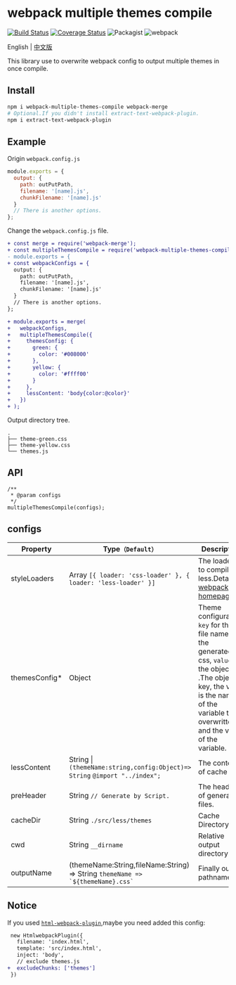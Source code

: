 # webpack multiple themes compile

[![Build Status](https://travis-ci.org/rsuite/webpack-multiple-themes-compile.svg?branch=master)](https://travis-ci.org/rsuite/webpack-multiple-themes-compile)
[![Coverage Status](https://coveralls.io/repos/github/hiyangguo/webpack-mutiple-theme-bundle-css-demo/badge.svg?branch=master)](https://coveralls.io/github/hiyangguo/webpack-mutiple-theme-bundle-css-demo?branch=master)
![Packagist](https://img.shields.io/packagist/l/doctrine/orm.svg)
![webpack](https://img.shields.io/badge/webpack-%3E%3D3%20%7C%20%3E%3D4-green.svg)

English | [中文版][readm-cn]

This library use to overwrite webpack config to output multiple themes in once compile.

## Install

```bash
npm i webpack-multiple-themes-compile webpack-merge
# Optional.If you didn't install extract-text-webpack-plugin.
npm i extract-text-webpack-plugin
```

## Example

Origin `webpack.config.js`

```javascript
module.exports = {
  output: {
    path: outPutPath,
    filename: '[name].js',
    chunkFilename: '[name].js'
  }
  // There is another options.
};
```

Change the `webpack.config.js` file.

```diff
+ const merge = require('webpack-merge');
+ const multipleThemesCompile = require('webpack-multiple-themes-compile');
- module.exports = {
+ const webpackConfigs = {
  output: {
    path: outPutPath,
    filename: '[name].js',
    chunkFilename: '[name].js'
  }
  // There is another options.
};

+ module.exports = merge(
+   webpackConfigs,
+   multipleThemesCompile({
+     themesConfig: {
+       green: {
+         color: '#008000'
+       },
+       yellow: {
+         color: '#ffff00'
+       }
+     },
+     lessContent: 'body{color:@color}'
+   })
+ );
```

Output directory tree.

```
.
├── theme-green.css
├── theme-yellow.css
└── themes.js
```

## API

```
/**
 * @param configs
 */
multipleThemesCompile(configs);
```

## configs

| Property       | Type`（Default）`                                                                  | Description                                                                                                                                                                                          |
| -------------- | ---------------------------------------------------------------------------------- | ---------------------------------------------------------------------------------------------------------------------------------------------------------------------------------------------------- |
| styleLoaders   | Array `[{ loader: 'css-loader' }, { loader: 'less-loader' }]`                      | The loaders to compile less.Details in [webpack homepage](https://webpack.js.org/configuration/module/#rule-loader)                                                                                  |
| themesConfig\* | Object                                                                             | Theme configuration. `key` for the file name of the generated css, `value` for the object .The object's key, the value is the name of the variable to be overwritten, and the value of the variable. |
| lessContent    | String \| `(themeName:string,config:Object)=> String` `@import "../index";`        | The content of cache less.                                                                                                                                                                           |
| preHeader      | String `// Generate by Script.`                                                    | The header of generate files.                                                                                                                                                                        |
| cacheDir       | String `./src/less/themes`                                                         | Cache Directory.                                                                                                                                                                                     |
| cwd            | String `__dirname`                                                                 | Relative output directory.                                                                                                                                                                           |
| outputName     | (themeName:String,fileName:String) => String `` themeName => `${themeName}.css` `` | Finally output pathname.                                                                                                                                                                             |

## Notice

If you used [`html-webpack-plugin`](https://www.npmjs.com/package/html-webpack-plugin),maybe you need added this config:

```diff
 new HtmlwebpackPlugin({
   filename: 'index.html',
   template: 'src/index.html',
   inject: 'body',
   // exclude themes.js
+  excludeChunks: ['themes']
 })
```

[readm-cn]: https://github.com/rsuite/webpack-multiple-themes-compile/blob/master/README_zh.md
